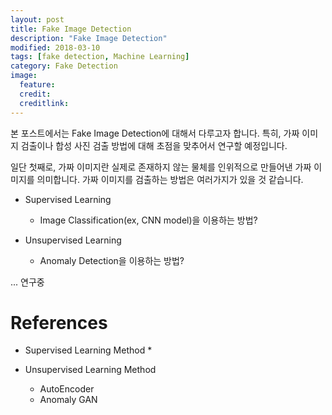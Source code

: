 ```yaml
---
layout: post
title: Fake Image Detection
description: "Fake Image Detection"
modified: 2018-03-10
tags: [fake detection, Machine Learning]
category: Fake Detection
image:
  feature:
  credit:
  creditlink:
---
```


본 포스트에서는 Fake Image Detection에 대해서 다루고자 합니다. 특히, 가짜 이미지 검출이나 합성 사진 검출 방법에 대해 초점을 맞추어서 연구할 예정입니다.

일단 첫째로, 가짜 이미지란 실제로 존재하지 않는 물체를 인위적으로 만들어낸 가짜 이미지를 의미합니다. 가짜 이미지를 검출하는 방법은 여러가지가 있을 것 같습니다.

* Supervised Learning
    * Image Classification(ex, CNN model)을 이용하는 방법?

* Unsupervised Learning
    * Anomaly Detection을 이용하는 방법?

... 연구중

# References
* Supervised Learning Method
    *

* Unsupervised Learning Method
    * AutoEncoder
    * Anomaly GAN